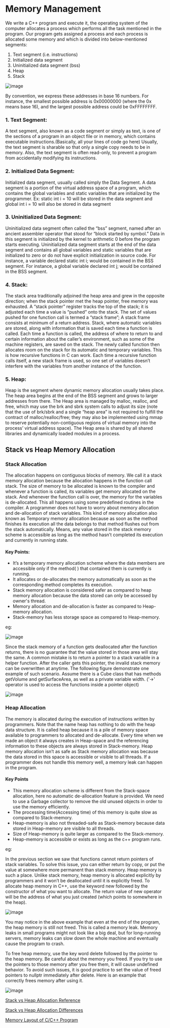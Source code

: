 # Memory Management

We write a C++ program and execute it, the operating system of the computer allocates a process which performs all the task mentioned in the program.
Our program gets assigned a process and each process is allocated some memory and which is divided into below-mentioned segments:

1. Text segment  (i.e. instructions)
2. Initialized data segment 
3. Uninitialized data segment  (bss)
4. Heap 
5. Stack

![image](https://user-images.githubusercontent.com/45400093/165229167-26d860d6-0b7b-4f69-919a-a38dd886c00b.png)

By convention, we express these addresses in base 16 numbers. For instance, the smallest possible address is 0x00000000 (where the 0x means base 16), and the largest possible address could be 0xFFFFFFFF.

### 1. Text Segment:
A text segment, also known as a code segment or simply as text, is one of the sections of a program in an object file or in memory, which contains executable instructions.(Basically, all your lines of code go here) 
Usually, the text segment is sharable so that only a single copy needs to be in memory. Also, the text segment is often read-only, to prevent a program from accidentally modifying its instructions.

### 2. Initialized Data Segment: 
Initialized data segment, usually called simply the Data Segment. A data segment is a portion of the virtual address space of a program, which contains the global variables and static variables that are initialized by the programmer.
Ex: static int i = 10 will be stored in the data segment and global int i = 10 will also be stored in data segment

### 3. Uninitialized Data Segment: 
Uninitialized data segment often called the “bss” segment, named after an ancient assembler operator that stood for “block started by symbol.” Data in this segment is initialized by the kernel to arithmetic 0 before the program starts executing. Uninitialized data segment starts at the end of the data segment and contains all global variables and static variables that are initialized to zero or do not have explicit initialization in source code.
For instance, a variable declared static int i; would be contained in the BSS segment. 
For instance, a global variable declared int j; would be contained in the BSS segment.

### 4. Stack: 
The stack area traditionally adjoined the heap area and grew in the opposite direction; when the stack pointer met the heap pointer, free memory was exhausted. A “stack pointer” register tracks the top of the stack; it is adjusted each time a value is “pushed” onto the stack. The set of values pushed for one function call is termed a “stack frame”; A stack frame consists at minimum of a return address.
Stack, where automatic variables are stored, along with information that is saved each time a function is called. Each time a function is called, the address of where to return to and certain information about the caller’s environment, such as some of the machine registers, are saved on the stack. The newly called function then allocates room on the stack for its automatic and temporary variables. This is how recursive functions in C can work. Each time a recursive function calls itself, a new stack frame is used, so one set of variables doesn’t interfere with the variables from another instance of the function.

### 5. Heap: 
Heap is the segment where dynamic memory allocation usually takes place.
The heap area begins at the end of the BSS segment and grows to larger addresses from there. The Heap area is managed by malloc, realloc, and free, which may use the brk and sbrk system calls to adjust its size (note that the use of brk/sbrk and a single “heap area” is not required to fulfill the contract of malloc/realloc/free; they may also be implemented using mmap to reserve potentially non-contiguous regions of virtual memory into the process’ virtual address space). The Heap area is shared by all shared libraries and dynamically loaded modules in a process.

## Stack vs Heap Memory Allocation

### Stack Allocation

The allocation happens on contiguous blocks of memory. We call it a stack memory allocation because the allocation happens in the function call stack. The size of memory to be allocated is known to the compiler and whenever a function is called, its variables get memory allocated on the stack. And whenever the function call is over, the memory for the variables is de-allocated. This all happens using some predefined routines in the compiler. A programmer does not have to worry about memory allocation and de-allocation of stack variables. This kind of memory allocation also known as Temporary memory allocation because as soon as the method finishes its execution all the data belongs to that method flushes out from the stack automatically. Means, any value stored in the stack memory scheme is accessible as long as the method hasn’t completed its execution and currently in running state.

#### Key Points:

- It’s a temporary memory allocation scheme where the data members are accessible only if the method( ) that contained them is currently is running.
- It allocates or de-allocates the memory automatically as soon as the corresponding method completes its execution.
- Stack memory allocation is considered safer as compared to heap memory allocation because the data stored can only be accessed by owner's thread.
- Memory allocation and de-allocation is faster as compared to Heap-memory allocation.
- Stack-memory has less storage space as compared to Heap-memory.

eg:

![image](https://user-images.githubusercontent.com/45400093/165233758-a8fb2522-fa62-4ae6-af18-46f69ad73859.png)

Since the stack memory of a function gets deallocated after the function returns, there is no guarantee that the value stored in those area will stay the same. A common mistake is to return a pointer to a stack variable in a helper function. After the caller gets this pointer, the invalid stack memory can be overwritten at anytime. The following figure demonstrate one example of such scenario. Assume there is a Cube class that has methods getVolume and getSurfaceArea, as well as a private variable width. ('->' operator is used to access the functions inside a pointer object)

![image](https://user-images.githubusercontent.com/45400093/165234139-c6f157db-b0d0-41f1-9f8c-43dee025db66.png)


### Heap Allocation

The memory is allocated during the execution of instructions written by programmers. Note that the name heap has nothing to do with the heap data structure. It is called heap because it is a pile of memory space available to programmers to allocated and de-allocate. Every time when we made an object it always creates in Heap-space and the referencing information to these objects are always stored in Stack-memory. Heap memory allocation isn’t as safe as Stack memory allocation was because the data stored in this space is accessible or visible to all threads. If a programmer does not handle this memory well, a memory leak can happen in the program.

#### Key Points

- This memory allocation scheme is different from the Stack-space allocation, here no automatic de-allocation feature is provided. We need to use a Garbage collector to remove the old unused objects in order to use the memory efficiently.
- The processing time(Accessing time) of this memory is quite slow as compared to Stack-memory.
- Heap-memory is also not threaded-safe as Stack-memory because data stored in Heap-memory are visible to all threads.
- Size of Heap-memory is quite larger as compared to the Stack-memory.
- Heap-memory is accessible or exists as long as the c++ program runs.

eg:

In the previous section we saw that functions cannot return pointers of stack variables. To solve this issue, you can either return by copy, or put the value at somewhere more permanent than stack memory. Heap memory is such a place. Unlike stack memory, heap memory is allocated explicitly by programmers and it won’t be deallocated until it is explicitly freed. To allocate heap memory in C++, use the keyword new followed by the constructor of what you want to allocate. The return value of new operator will be the address of what you just created (which points to somewhere in the heap).

![image](https://user-images.githubusercontent.com/45400093/165234842-1b2f3898-cb8d-4150-9429-5c7069047bef.png)

You may notice in the above example that even at the end of the program, the heap memory is still not freed. This is called a memory leak.
Memory leaks in small programs might not look like a big deal, but for long-running servers, memory leaks can slow down the whole machine and eventually cause the program to crash.

To free heap memory, use the key word delete followed by the pointer to the heap memory. Be careful about the memory you freed. If you try to use the pointers to those memory after you free them, it will cause undefined behavior. To avoid such issues, it is good practice to set the value of freed pointers to nullptr immediately after delete. Here is an example that correctly frees memory after using it.

![image](https://user-images.githubusercontent.com/45400093/165235051-c39f50e4-26fb-4bf4-939e-afc00ee2b742.png)

[Stack vs Heap Allocation Reference](https://courses.engr.illinois.edu/cs225/sp2022/resources/stack-heap/)

[Stack vs Heap Allocation Differences](https://www.geeksforgeeks.org/stack-vs-heap-memory-allocation/)

[Memory Layout of C/C++ Program](https://www.geeksforgeeks.org/memory-layout-of-c-program/)

